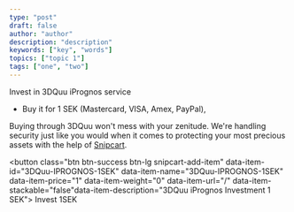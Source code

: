 ```yaml
---
type: "post"
draft: false
author: "author"
description: "description"
keywords: ["key", "words"]
topics: ["topic 1"]
tags: ["one", "two"]
---
```



Invest in 3DQuu iPrognos service
 
 - Buy it for 1 SEK (Mastercard, VISA, Amex, PayPal),

Buying through 3DQuu won't mess with your zenitude. We're handling security just like you would when it comes to protecting your most precious assets with the help of [Snipcart](https://snipcart.com/security).

<button class="btn btn-success btn-lg snipcart-add-item" data-item-id="3DQuu-IPROGNOS-1SEK" data-item-name="3DQuu-IPROGNOS-1SEK" data-item-price="1" data-item-weight="0" data-item-url="/" data-item-stackable="false"data-item-description="3DQuu iPrognos Investment 1 SEK">
Invest 1SEK
</button>
